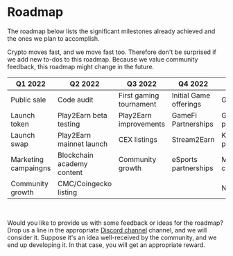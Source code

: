 # Roadmap 

The roadmap below lists the significant milestones already achieved and the ones we plan to accomplish.

Crypto moves fast, and we move fast too. Therefore don't be surprised if we add new to-dos to this roadmap. Because we value community feedback, this roadmap might change in the future.

|Q1 2022|Q2 2022|Q3 2022|Q4 2022|Q1 2023|Ongoing|
|---|----|---|---|---|---|
|Public sale|Code audit|First gaming tournament|Initial Game offerings|Global expansion|Marketing campaigns|
|Launch token|Play2Earn beta testing|Play2Earn improvements|GameFi Partnerships|Gaming/tournaments platform|CEX listings|
|Launch swap|Play2Earn mainnet launch|CEX listings|Stream2Earn|Key gaming partnerships|Governance|
|Marketing campaingns|Blockchain academy content|Community growth|eSports partnerships|Marketing campaigns|Strategic partnerships|
|Community growth|CMC/Coingecko listing|||NFTMarketplace|Community growth|


<br>

Would you like to provide us with some feedback or ideas for the roadmap? Drop us a line in the appropriate [Discord channel](https://discord.gg/8v7Fd7PG9K) channel, and we will consider it. Suppose it's an idea well-received by the community, and we end up developing it. In that case, you will get an appropriate reward.

